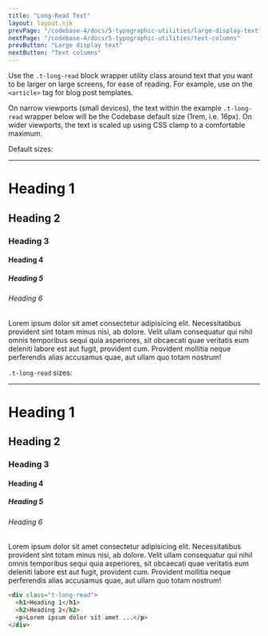 ```yaml
---
title: "Long-Read Text"
layout: layout.njk
prevPage: "/codebase-4/docs/5-typographic-utilities/large-display-text"
nextPage: "/codebase-4/docs/5-typographic-utilities/text-columns"
prevButton: "Large display text"
nextButton: "Text columns"
---
```


<p class="t-lg t-thin">Use the <code>.t-long-read</code> block wrapper utility class around text that you want to be larger on large screens, for ease of reading. For example, use on the <code>&lt;article&gt;</code> tag for blog post templates.</p>

On narrow viewports (small devices), the text within the example `.t-long-read` wrapper below will be the Codebase default size (1rem, i.e. 16px). On wider viewports, the text is scaled up using CSS clamp to a comfortable maximum.

<div class="container-grid-full-bleed mb-6">
<div class="container-grid">
<div class="flex-md flex-gap flex-grow-equal">
<div class="b-thin p-1">
<p>Default sizes:</p>
<hr>
<h1>Heading 1</h1>
<h2>Heading 2</h2>
<h3>Heading 3</h3>
<h4>Heading 4</h4>
<h5>Heading 5</h5>
<h6>Heading 6</h6>
<p>Lorem ipsum dolor sit amet consectetur adipisicing elit. Necessitatibus provident sint totam minus nisi, ab dolore. Velit ullam consequatur qui nihil omnis temporibus sequi quia asperiores, sit obcaecati quae veritatis eum deleniti labore est aut fugit, provident cum. Provident mollitia neque perferendis alias accusamus quae, aut ullam quo totam nostrum!</p>
</div>
<div class="b-thin p-1">
<p><code>.t-long-read</code> sizes:</p>
<hr>
<div class="t-long-read">
<h1>Heading 1</h1>
<h2>Heading 2</h2>
<h3>Heading 3</h3>
<h4>Heading 4</h4>
<h5>Heading 5</h5>
<h6>Heading 6</h6>
<p>Lorem ipsum dolor sit amet consectetur adipisicing elit. Necessitatibus provident sint totam minus nisi, ab dolore. Velit ullam consequatur qui nihil omnis temporibus sequi quia asperiores, sit obcaecati quae veritatis eum deleniti labore est aut fugit, provident cum. Provident mollitia neque perferendis alias accusamus quae, aut ullam quo totam nostrum!</p>
</div>
</div>
</div>
</div>
</div>

```html
<div class="t-long-read">
  <h1>Heading 1</h1>
  <h2>Heading 2</h2>
  <p>Lorem ipsum dolor sit amet ...</p>
</div>
```